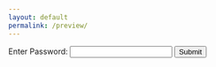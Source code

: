 ```yaml
---
layout: default
permalink: /preview/
---
```


<div>
  <form id="passwordForm">
    <label for="password">Enter Password:</label>
    <input type="password" id="password" required>
    <button type="button" onclick="associatePassword()">Submit</button>
  </form>
</div>

<script src="/js/password.js"></script>
